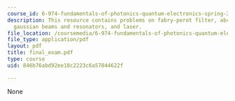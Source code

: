 ```yaml
---
course_id: 6-974-fundamentals-of-photonics-quantum-electronics-spring-2006
description: This resource contains problems on fabry-perot filter, abcd matrices,
  gaussian beams and resonators, and laser.
file_location: /coursemedia/6-974-fundamentals-of-photonics-quantum-electronics-spring-2006/846b76abd92ee18c2223c6a57844622f_final_exam.pdf
file_type: application/pdf
layout: pdf
title: final_exam.pdf
type: course
uid: 846b76abd92ee18c2223c6a57844622f

---
```

None